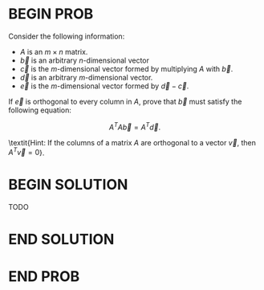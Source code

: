 # BEGIN PROB

Consider the following information:
- $A$ is an $m \times n$ matrix.
- $\vec{b}$ is an arbitrary $n$-dimensional vector
- $\vec{c}$ is the $m$-dimensional vector formed by multiplying $A$ with $\vec{b}$.
- $\vec{d}$ is an arbitrary $m$-dimensional vector.
- $\vec{e}$ is the $m$-dimensional vector formed by $\vec{d} - \vec{c}$.


If $\vec{e}$ is orthogonal to every column in $A$, prove that $\vec{b}$ must satisfy the following equation:

$$
A^T A \vec{b} = A^T \vec{d}.
$$

\textit{Hint: If the columns of a matrix $A$ are orthogonal to a vector $\vec{v}$, then $A^T \vec{v} = 0$}.


# BEGIN SOLUTION

TODO

# END SOLUTION

# END PROB